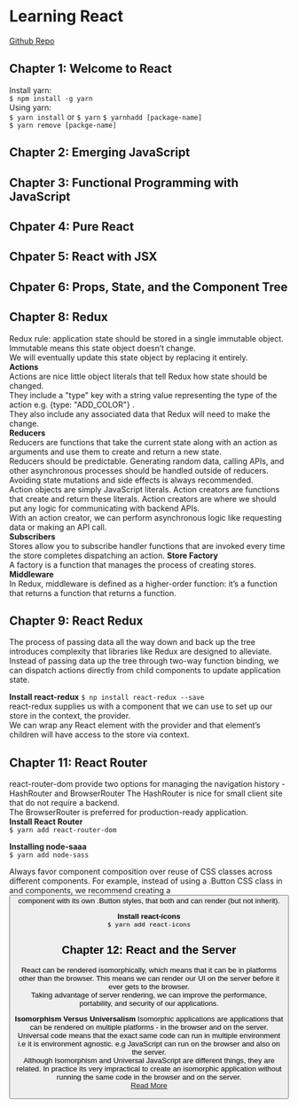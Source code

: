 # Learning React
[Github Repo](https://github.com/moonhighway/learning-react)

## Chapter 1: Welcome to React
Install yarn:  
`$ npm install -g yarn`   
Using yarn:  
`$ yarn install`  or `$ yarn`
`$ yarnhadd [package-name]`  
`$ yarn remove [packge-name]`  

## Chapter 2: Emerging JavaScript  

## Chapter 3: Functional Programming with JavaScript

## Chpater 4: Pure React 

## Chpater 5: React with JSX

## Chpater 6: Props, State, and the Component Tree

## Chapter 8: Redux
Redux rule: application state should be stored in a single immutable object. Immutable means this state object doesn’t change.   
We will eventually update this state object by replacing it entirely.  
__Actions__   
Actions are nice little object literals that tell Redux how state should be changed.   
They include a "type" key with a string value representing the type of the action e.g. {type: "ADD_COLOR"} .     
They also include any associated data that Redux will need to make the change.  
__Reducers__   
Reducers are functions that take the current state along with an action as arguments and use them to create and return a new state.  
Reducers should be predictable. Generating random data, calling APIs, and other asynchronous processes should be handled outside of reducers.   
Avoiding state mutations and side effects is always recommended.  
Action objects are simply JavaScript literals. Action creators are functions that create and return these literals.
Action creators are where we should put any logic for communicating with backend APIs.  
With an action creator, we can perform asynchronous logic like requesting data or making an API call.   
__Subscribers__  
Stores allow you to subscribe handler functions that are invoked every time the store completes dispatching an action.
__Store Factory__   
 A factory is a function that manages the process of creating stores.
 __Middleware__  
 In Redux, middleware is defined as a higher-order function: it’s a function that returns a function that returns a function.

## Chapter 9:  React Redux  
The process of passing data all the way down and back up the tree introduces complexity that libraries like Redux are designed to alleviate.   
Instead of passing data up the tree through two-way function binding, we can dispatch actions directly from child components to update application state.   

__Install react-redux__
`$ np install react-redux --save`  
react-redux supplies us with a component that we can use to set up our store in the context, the provider.   
 We can wrap any React element with the provider and that element’s children will have access to the store via context.   

## Chapter 11: React Router  
react-router-dom provide two options for managing the navigation history - HashRouter and BrowserRouter
The HashRouter is nice for small client site that do not require a backend.  
The BrowserRouter is preferred for production-ready application.  
__Install React Router__  
`$ yarn add react-router-dom`  

__Installing node-saaa__  
`$ yarn add node-sass`  

Always favor component composition over reuse of CSS classes across different components.
For example, instead of using a .Button CSS class in <AcceptButton> and <RejectButton> components, we recommend creating a <Button> component with its own .Button styles, that both <AcceptButton> and <RejectButton> can render (but not inherit).  

__Install react-icons__  
`$ yarn add react-icons`  

## Chapter 12: React and the Server  
React can be rendered isomorphically, which means that it can be in platforms other than the browser. This means we can render our UI on the server before it ever gets to the browser.   
Taking advantage of server rendering, we can improve the performance, portability, and security of our applications.   

__Isomorphism Versus Universalism__
Isomorphic applications are applications that can be rendered on multiple platforms -  in the browser and on the server.    
Universal code means that the exact same code can run in multiple environment i.e it is environment agnostic. e.g JavaScript can run on the browser and also on the server.    
Although Isomorphism and Universal JavaScript are different things, they are related. In practice its very impractical to create an isomorphic application without running the same code in the browser and on the server.  
[Read More](https://medium.com/@ghengeveld/isomorphism-vs-universal-javascript-4b47fb481beb#.ldhznr24c)
